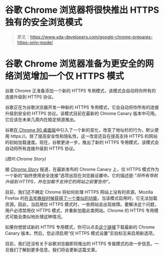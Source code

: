 # 谷歌 Chrome 浏览器将很快推出 HTTPS 独有的安全浏览模式

> 原文：<https://www.xda-developers.com/google-chrome-prepares-https-only-mode/>

# 谷歌 Chrome 浏览器准备为更安全的网络浏览增加一个仅 HTTPS 模式

谷歌 Chrome 正准备添加一个新的 HTTPS 专用模式，该模式会自动将你所有的连接升级到 HTTPS 协议。

谷歌正在为谷歌浏览器开发一种新的 HTTPS 专用模式，它会自动将你所有的连接升级到安全的 HTTPS 协议。该模式目前在最新的 Chrome Canary 版本中可用。它应该在未来几周内在稳定频道推出。

谷歌[在 Chrome 90 桌面版](https://www.xda-developers.com/google-chrome-default-https-version-90/)中引入了一个新的变化，改变了地址栏的行为，默认使用 https://。除了提高安全性和隐私性，这一改变还旨在提高支持 HTTPS 的网站的初始加载速度。现在，谷歌更进一步，推出了新的 HTTPS 专用模式，该模式会自动将所有连接升级到 HTTPS 协议。

*(图片:Chrome Story)*

据 [*Chrome Story*](https://www.chromestory.com/2021/06/enable-https-only-mode-chrome/) 报道，在最新发布的 Chrome Canary 上，仅 HTTPS 模式作为一个新的“始终使用安全连接”选项出现在浏览器设置中。它的描述是:*“将所有导航升级到 HTTPS，并在加载不支持它的网站之前警告你”。*

目前，我们还不确定 Chrome 将如何处理 HTTPS 网站上没有的资源。Mozilla Firefox 的[在去年晚些时候获得了一个类似的功能](https://www.xda-developers.com/mozilla-firefox-83-pinch-to-zoom-https-only-mode/)，当该模式启用时，它无法加载资源。因此，当启用仅 HTTPS 模式时，一些网站会出现故障。要解决这个问题，用户必须禁用仅 HTTPS 模式，并重新加载此类网站。Chrome 的 HTTPS 专用模式可能会类似地处理这种情况。

如果你想尝试新的 HTTPS 专用模式，你可以点击[这个链接](https://www.google.com/intl/en/chrome/canary/?)下载最新的 Chrome Canary 版本。然后，您必须启用“仅 HTTPS 模式设置”实验标志来启用新选项。

目前，我们还没有关于谷歌浏览器即将推出的 HTTPS 专属模式的进一步信息。一旦我们了解到更多信息，我们将会更新这篇文章。